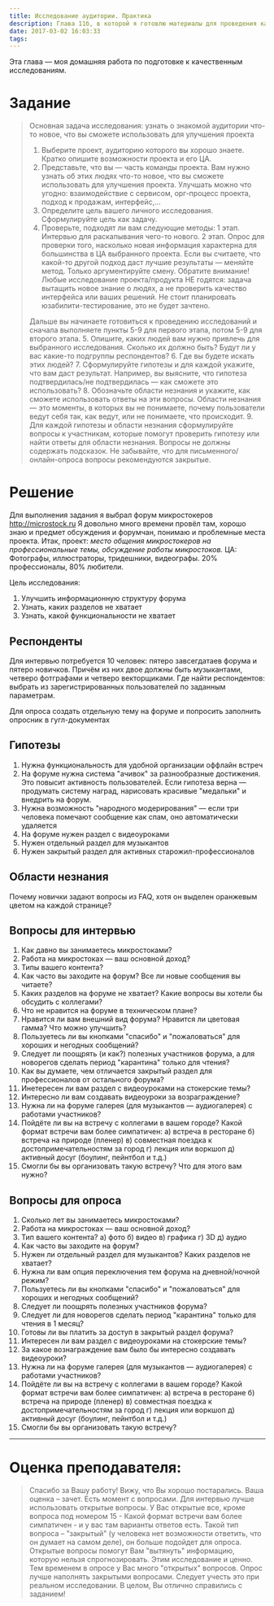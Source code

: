 ```yaml
---
title: Исследование аудитории. Практика
description: Глава 11б, в которой я готовлю материалы для проведения качественного исследования
date: 2017-03-02 16:03:33
tags:
---
```


Эта глава — моя домашняя работа по подготовке к качественным исследованиям.

# Задание

> Основная задача исследования: узнать о знакомой аудитории что-то новое, что вы сможете использовать для улучшения проекта
> 1. Выберите проект, аудиторию которого вы хорошо знаете.
Кратко опишите возможности проекта и его ЦА.
> 2. Представьте, что вы — часть команды проекта. Вам нужно узнать об этих людях что-то новое, что вы сможете использовать для улучшения проекта. Улучшать можно что угодно: взаимодействие с сервисом, орг-процесс проекта, подход к продажам, интерфейс,... 
> 3. Определите цель вашего личного исследования. Сформулируйте цель как задачу.
> 4. Проверьте, подходят ли вам следующие методы:
>   1 этап. Интервью для раскапывания чего-то нового.
>   2 этап. Опрос для проверки того, насколько новая информация характерна для большинства в ЦА выбранного проекта.
> Если вы считаете, что какой-то другой подход даст лучшие результаты — меняйте метод. Только аргументируйте смену.
Обратите внимание! Любые исследование проекта/продукта НЕ годятся: задача вытащить новое знание о людях, а не проверить качество интерфейса или ваших решений. Не стоит планировать юзабилити-тестирование, это не будет зачтено. 
> 
> Дальше вы начинаете готовиться к проведению исследований и сначала выполняете пункты 5-9 для первого этапа, потом 5-9 для второго этапа.
> 5. Опишите, каких людей вам нужно привлечь для выбранного исследования. Сколько их должно быть? Будут ли у вас какие-то подгруппы респондентов?
> 6. Где вы будете искать этих людей?
> 7. Сформулируйте гипотезы и для каждой укажите, что вам даст результат. Например, вы выясните, что гипотеза подтвердилась/не подтвердилась — как сможете это использовать?
> 8. Обозначьте области незнания и укажите, как сможете использовать ответы на эти вопросы.
Области незнания — это моменты, в которых вы не понимаете, почему пользователи ведут себя так, как ведут, или не понимаете, что происходит.
> 9. Для каждой гипотезы и области незнания сформулируйте вопросы к участникам, которые помогут проверить гипотезу или найти ответы для области незнания. Вопросы не должны содержать подсказок. Не забывайте, что для письменного/онлайн-опроса вопросы рекомендуются закрытые.

# Решение

Для выполнения задания я выбрал форум микростокеров http://microstock.ru
Я довольно много времени провёл там, хорошо знаю и предмет обсуждения и форумчан, понимаю и проблемные места проекта. Итак, проект: _место общения микростокеров на профессиональные темы, обсуждение работы микростоков._
ЦА: Фотографы, иллюстраторы, тридешники, видеографы. 20% профессионалы, 80% любители.

Цель исследования:

1. Улучшить информационную структуру форума
2. Узнать, каких разделов не хватает
3. Узнать, какой функциональности не хватает

## Респонденты

Для интервью потребуется 10 человек: пятеро завсегдатаев форума и пятеро новичков.
Причём из них двое должны быть музыкантами, четверо фотграфами и четверо векторщиками.
Где найти респондентов: выбрать из зарегистрированных пользователей по заданным параметрам.

Для опроса создать отдельную тему на форуме и попросить заполнить опросник в гугл-документах

## Гипотезы

1. Нужна функциональность для удобной организации оффлайн встреч
2. На форуме нужна система "ачивок" за разнообразные достижения. Это повысит активность пользователей.
    Если гипотеза верна — продумать систему наград, нарисовать красивые "медальки" и внедрить на форум.
3. Нужна возможность "народного модерирования" — если три человека помечают сообщение как спам, оно автоматически удаляется
4. На форуме нужен раздел с видеоуроками
5. Нужен отдельный раздел для музыкантов
6. Нужен закрытый раздел для активных старожил-профессионалов

## Области незнания
Почему новички задают вопросы из FAQ, хотя он выделен оранжевым цветом на каждой странице?


## Вопросы для интервью
1. Как давно вы занимаетесь микростоками?
2. Работа на микростоках — ваш основной доход?
3. Типы вашего контента?
4. Как часто вы заходите на форум? Все ли новые сообщения вы читаете?
5. Каких разделов на форуме не хватает? Какие вопросы вы хотели бы обсудить с коллегами?
6. Что не нравится на форуме в техническом плане?
7. Нравится ли вам внешний вид форума? Нравится ли цветовая гамма? Что можно улучшить? 
8. Пользуетесь ли вы кнопками "спасибо" и "пожаловаться" для хороших и негодных сообщений?
9. Следует ли поощрять (и как?) полезных участников форума, а для новорегов сделать период "карантина" только для чтения? 
10. Как вы думаете, чем отличается закрытый раздел для профессионалов от остального форума?
11. Инетересен ли вам раздел с видеоуроками на стокерские темы?
12. Интересно ли вам создавать видеоуроки за возраграждение?
13. Нужна ли на форуме галерея (для музыкантов — аудиогалерея) с работами участников?
14. Пойдёте ли вы на встречу с коллегами в вашем городе?
   Какой формат встречи вам более симпатичен: 
    а) встреча в ресторане 
    б) встреча на природе (пленер) 
    в) совместная поездка к достопримечательностям за город
    г) лекция или воркшоп
    д) активный досуг (боулинг, пейнтбол и т.д.)
15. Смогли бы вы организовать такую встречу? Что для этого вам нужно?

## Вопросы для опроса
1. Сколько лет вы занимаетесь микростоками?
2. Работа на микростоках — ваш основной доход?
3. Тип вашего контента?
    а) фото
    б) видео
    в) графика
    г) 3D
    д) аудио
4. Как часто вы заходите на форум?
5. Нужен ли отдельный раздел для музыкантов? Каких разделов не хватает? 
7. Нужна ли вам опция переключения тем форума на дневной/ночной режим?
8. Пользуетесь ли вы кнопками "спасибо" и "пожаловаться" для хороших и негодных сообщений?
9. Следует ли поощрять полезных участников форума?
9. Следует ли для новорегов сделать период "карантина" только для чтения в 1 месяц?
10. Готовы ли вы платить за доступ в закрытый раздел форума?
11. Интересен ли вам раздел с видеоуроками на стокерские темы?
12. За какое вознаграждение вам было бы интересно создавать видеоуроки?
13. Нужна ли на форуме галерея (для музыкантов — аудиогалерея) с работами участников?
14. Пойдёте ли вы на встречу с коллегами в вашем городе?
   Какой формат встречи вам более симпатичен: 
    а) встреча в ресторане 
    б) встреча на природе (пленер) 
    в) совместная поездка к достопримечательностям за город
    г) лекция или воркшоп
    д) активный досуг (боулинг, пейнтбол и т.д.)
15. Смогли бы вы организовать такую встречу?

---
# Оценка преподавателя:

> Спасибо за Вашу работу! Вижу, что Вы хорошо постарались. Ваша оценка – зачет. 
> Есть момент с вопросами. Для интервью лучше использовать открытые вопросы. У Вас открытые все, кроме вопроса под номером 15 - Какой формат встречи вам более симпатичен - и у вас там варианты ответов есть. Такой тип вопроса – "закрытый" (у человека нет возможности ответить, что он думает на самом деле), он больше подойдет для опроса. Открытые вопросы помогут Вам "вытянуть" информацию, которую нельзя спрогнозировать. Этим исследование и ценно. Тем временем в опросе у Вас много "открытых" вопросов. Опрос лучше наполнять закрытыми вопросами. Следует учесть это при реальном исследовании. В целом, Вы отлично справились с заданием!